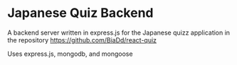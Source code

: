 # Japanese Quiz Backend

A backend server written in express.js for the Japanese quizz application in the repository https://github.com/BiaDd/react-quiz


Uses express.js, mongodb, and mongoose
